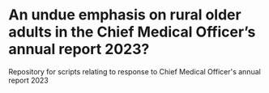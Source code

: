 # An undue emphasis on rural older adults in the Chief Medical Officer’s annual report 2023?
Repository for scripts relating to response to Chief Medical Officer's annual report 2023
